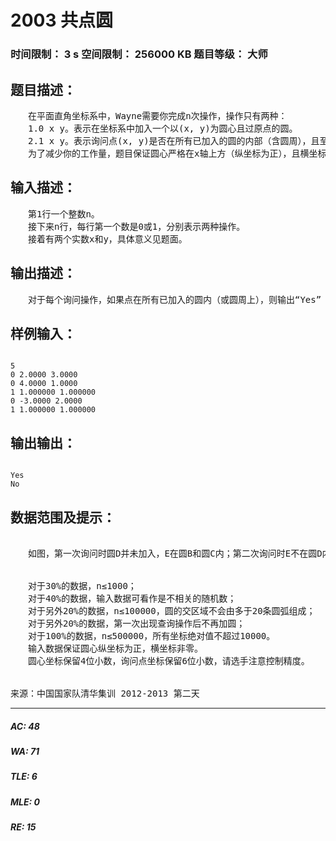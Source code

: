 # 2003 共点圆   
### 时间限制： 3 s     空间限制： 256000 KB     题目等级： 大师  
## 题目描述：  

<pre>
　　在平面直角坐标系中，Wayne需要你完成n次操作，操作只有两种：  
　　1.0 x y。表示在坐标系中加入一个以(x, y)为圆心且过原点的圆。  
　　2.1 x y。表示询问点(x, y)是否在所有已加入的圆的内部（含圆周），且至少在一个圆内部（含圆周）。  
　　为了减少你的工作量，题目保证圆心严格在x轴上方（纵坐标为正），且横坐标非零。
</pre>
  
  
## 输入描述：  

<pre>
　　第1行一个整数n。  
　　接下来n行，每行第一个数是0或1，分别表示两种操作。  
　　接着有两个实数x和y，具体意义见题面。
</pre>
  
  
## 输出描述：  

<pre>
　　对于每个询问操作，如果点在所有已加入的圆内（或圆周上），则输出“Yes”（不含引号）；否则输出“No”（不含引号）。
</pre>
  
  
## 样例输入：  

<pre><code>
5  
0 2.0000 3.0000  
0 4.0000 1.0000  
1 1.000000 1.000000  
0 -3.0000 2.0000  
1 1.000000 1.000000
</code></pre>
  
  
## 输出输出：  

<pre><code>
Yes  
No
</code></pre>
  
  
## 数据范围及提示：  

<pre>

　　如图，第一次询问时圆D并未加入，E在圆B和圆C内；第二次询问时E不在圆D内。
  

　　对于30%的数据，n≤1000；  
　　对于40%的数据，输入数据可看作是不相关的随机数；  
　　对于另外20%的数据，n≤100000，圆的交区域不会由多于20条圆弧组成；  
　　对于另外20%的数据，第一次出现查询操作后不再加圆；  
　　对于100%的数据，n≤500000，所有坐标绝对值不超过10000。  
　　输入数据保证圆心纵坐标为正，横坐标非零。  
　　圆心坐标保留4位小数，询问点坐标保留6位小数，请选手注意控制精度。
  

来源：中国国家队清华集训 2012-2013 第二天
</pre>
  
  
***  

##### AC: 48  
##### WA: 71  
##### TLE: 6  
##### MLE: 0  
##### RE: 15  
